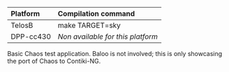 |Platform| Compilation command |
|:---|:---|
|TelosB   | make TARGET=sky |
|DPP-cc430   | _Non available for this platform_  |

Basic Chaos test application. Baloo is not involved; this is only showcasing the port of Chaos to Contiki-NG.
